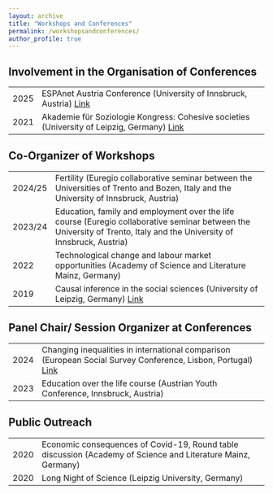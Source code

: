 ```yaml
---
layout: archive
title: "Workshops and Conferences"
permalink: /workshopsandconferences/
author_profile: true
---
```


<h2>Involvement in the Organisation of Conferences</h2>
<table>
    <tbody>
        <tr>
            <td width="10%">2025</td>
            <td>ESPAnet Austria Conference (University of Innsbruck, Austria)
                <a href="https://www.wu.ac.at/sozialpolitik/espanet-austria/jaehrliche-forschungskonferenzen/">Link</a>
            </td>
        </tr>
        <tr>
            <td width="10%">2021</td>
            <td>Akademie für Soziologie Kongress: Cohesive societies (University of Leipzig, Germany)
                <a href="https://cohesivesocieties.net/">Link</a>
            </td>
        </tr>
    </tbody>
</table>

<h2>Co-Organizer of Workshops</h2>
<table>
    <tbody>
        <tr>
            <td width="10%">2024/25</td>
            <td>Fertility (Euregio collaborative seminar between the Universities of Trento and Bozen, Italy and the University of Innsbruck, Austria)</td>
        </tr>
        <tr>
            <td width="10%">2023/24</td>
            <td>Education, family and employment over the life course (Euregio collaborative seminar between the University of Trento, Italy and the University of Innsbruck, Austria)</td>
        </tr>
        <tr>
            <td width="10%">2022</td>
            <td>Technological change and labour market opportunities (Academy of Science and Literature Mainz, Germany)</td>
        </tr>
        <tr>
            <td width="10%">2019</td>
            <td>Causal inference in the social sciences (University of Leipzig, Germany)
                <a href="https://home.uni-leipzig.de/~causality/">Link</a>
            </td>
        </tr>
    </tbody>
</table>

<h2>Panel Chair/ Session Organizer at Conferences</h2>
<table>
    <tbody>
        <tr>
            <td width="10%">2024</td>
            <td>Changing inequalities in international comparison (European Social Survey Conference, Lisbon, Portugal)
                <a href="https://www.europeansocialsurvey.org/about/ess-conference/5th-international-ess-conference">Link</a>
            </td>
        </tr>
        <tr>
            <td width="10%">2023</td>
            <td>Education over the life course (Austrian Youth Conference, Innsbruck, Austria)</td>
        </tr>
    </tbody>
</table>

<h2>Public Outreach</h2>
<table>
    <tbody>
        <tr>
            <td width="10%">2020</td>
            <td>Economic consequences of Covid-19, Round table discussion (Academy of Science and Literature Mainz, Germany)</td>
        </tr>
        <tr>
            <td width="10%">2020</td>
            <td>Long Night of Science (Leipzig University, Germany)</td>
        </tr>
    </tbody>
</table>


